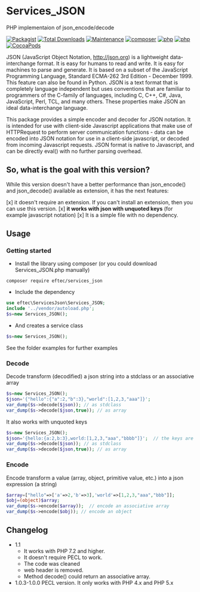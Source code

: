 # Services_JSON
PHP implementaion of json_encode/decode

[![Packagist](https://img.shields.io/packagist/v/eftec/services_json.svg)](https://packagist.org/packages/eftec/bladeone)
[![Total Downloads](https://poser.pugx.org/eftec/services_json/downloads)](https://packagist.org/packages/eftec/bladeone)
[![Maintenance](https://img.shields.io/maintenance/yes/2022.svg)]()
[![composer](https://img.shields.io/badge/composer-%3E1.6-blue.svg)]()
[![php](https://img.shields.io/badge/php-7.x-green.svg)]()
[![php](https://img.shields.io/badge/php-8.x-green.svg)]()
[![CocoaPods](https://img.shields.io/badge/docs-70%25-yellow.svg)]()

JSON (JavaScript Object Notation, http://json.org) is a lightweight data-interchange format.
It is easy for humans to read and write. It is easy for machines to parse and generate.
It is based on a subset of the JavaScript Programming Language, Standard ECMA-262 3rd Edition - December 1999.
This feature can also be found in Python. JSON is a text format that is completely language independent
but uses conventions that are familiar to programmers of the C-family of languages, including
C, C++, C#, Java, JavaScript, Perl, TCL, and many others. These properties make JSON an ideal
data-interchange language.

This package provides a simple encoder and decoder for JSON notation. It is intended for use
with client-side Javascript applications that make use of HTTPRequest to perform server
communication functions - data can be encoded into JSON notation for use in a client-side
javascript, or decoded from incoming Javascript requests. JSON format is native to Javascript,
and can be directly eval() with no further parsing overhead.

## So, what is the goal with this version?

While this version doesn't have a better performance than json_encode() and json_decode() available as extension, 
it has the next features:

[x] it doesn't require an extension. If you can't install an extension, then you can use this version.
[x] **it works with json with unquoted keys** (for example javascript notation)
[x] It is a simple file with no dependency.

## Usage

### Getting started

* Install the library using composer (or you could download Services_JSON.php manually)
```shell
composer require eftec/services_json
```
* Include the dependency
```php
use eftec\ServicesJson\Services_JSON;
include '../vendor/autoload.php';
$s=new Services_JSON();
```

* And creates a service class
```php
$s=new Services_JSON();
```
See the folder examples for further examples

### Decode

Decode transform (decodified) a json string into a stdclass or an associative array

```php
$s=new Services_JSON();
$json='{"hello":{"a":2,"b":3},"world":[1,2,3,"aaa"]}';
var_dump($s->decode($json)); // as stdclass
var_dump($s->decode($json,true)); // as array
```
It also works with unquoted keys

```php
$s=new Services_JSON();
$json='{hello:{a:2,b:3},world:[1,2,3,"aaa","bbbb"]}';  // the keys are unquoted.
var_dump($s->decode($json)); // as stdclass
var_dump($s->decode($json,true)); // as array
```

### Encode

Encode transform a value (array, object, primitive value, etc.) into a json expression (a string)

```php
$array=["hello"=>['a'=>2,'b'=>3],'world'=>[1,2,3,"aaa","bbb"]];
$obj=(object)$array;
var_dump($s->encode($array));  // encode an associative array
var_dump($s->encode($obj)); // encode an object
```


## Changelog

* 1.1
  * It works with PHP 7.2 and higher.  
  * It doesn't require PECL to work.
  * The code was cleaned
  * web header is removed.
  * Method decode() could return an associative array.
* 1.0.3-1.0.0 PECL version. It only works with PHP 4.x and PHP 5.x

